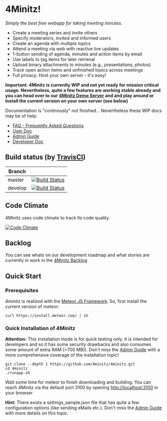 # 4Minitz!

*Simply the best free webapp for taking meeting minutes.*

* Create a meeting series and invite others
* Specify moderators, invited and informed users
* Create an agenda with multiple topics
* Attend a meeting via web with reactive live updates
* 1-button sending of agenda, minutes and action items by email 
* Use labels to tag items for later retrieval
* Upload binary attachments to minutes (e.g., presentations, photos)
* Track open action items and unfinished topics across meetings
* Full privacy: Host your own server - it's easy!

**Important: 4Minitz is currently WIP and not yet ready for mission critical usage. 
Nevertheless, quite a few features are working stable already and you can head over to our
[4Minitz Demo Server](https://www.4minitz.com) and and play around or install the current 
version on your own server (see below)** 

Documentation is "continously" not finished... Nevertheless these WIP docs may be of help:

* [FAQ - Frequently Asked Questions](doc/faq.md)
* [User Doc](doc/user/usermanual.md)
* [Admin Guide](doc/admin/adminguide.md)
* [Developer Doc](doc/developer/developermanual.md)

## Build status (by [TravisCI](https://travis-ci.org))
|Branch|  |
|---|---|
|master|[![Build Status](https://travis-ci.org/4minitz/4minitz.svg?branch=master)](https://travis-ci.org/4minitz/4minitz)|
|develop|[![Build Status](https://travis-ci.org/4minitz/4minitz.svg?branch=develop)](https://travis-ci.org/4minitz/4minitz)|

## Code Climate

4Minitz uses code climate to track its code quality.

[![Code Climate](https://codeclimate.com/github/4minitz/4minitz/badges/gpa.svg)](https://codeclimate.com/github/4minitz/4minitz)

## Backlog
You can see whats on our development roadmap and what stories are currently in work in the
 [4Minitz Backlog](https://github.com/4minitz/4minitz/projects/1)

## Quick Start
### Prerequisites
4minitz is realized with the [Meteor JS Framework](http://www.meteor.com). So, first install the current version of meteor:

    curl https://install.meteor.com/ | sh

### Quick Installation of 4Minitz    
**Attention:** This installation mode is for quick testing only.
It is intended for developers and so it has some security drawbacks 
and also consumes some amount of extra RAM (>700 MB)). Don't miss the 
[Admin Guide](doc/admin/adminguide.md)
with a more comprehensive coverage of the installation topic!

    git clone --depth 1 https://github.com/4minitz/4minitz.git
    cd 4minitz
    ./runapp.sh

Wait some time for meteor to finish downloading and building. 
You can reach 4Minitz via the default port 3100 by opening [http://localhost:3100](http://localhost:3100) in your browser

**Hint:** There exists a settings_sample.json file that has quite a few configuration options
(like sending eMails etc.). Don't miss the [Admin Guide](doc/admin/adminguide.md) with more details
 on this topic.
 
